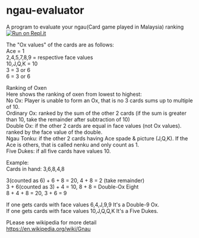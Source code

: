# ngau-evaluator
A program to evaluate your ngau(Card game played in Malaysia) ranking<br>
[![Run on Repl.it](https://repl.it/badge/github/wongcheehong/ngau-evaluator)](https://repl.it/github/wongcheehong/ngau-evaluator)

The "Ox values" of the cards are as follows:<br>
Ace = 1<br>
2,4,5,7,8,9 = respective face values<br>
10,J,Q,K = 10<br>
3 = 3 or 6<br>
6 = 3 or 6<br>

Ranking of Oxen<br>
Here shows the ranking of oxen from lowest to highest:<br>
No Ox: Player is unable to form an Ox, that is no 3 cards sums up to multiple of 10.<br>
Ordinary Ox: ranked by the sum of the other 2 cards (if the sum is greater than 10, take the remainder after subtraction of 10)<br>
Double Ox: if the other 2 cards are equal in face values (not Ox values). ranked by the face value of the double.<br>
Ngau Tonku: if the other 2 cards having Ace spade & picture (J,Q,K). If the Ace is others, that is called nenku and only count as 1.<br>
Five Dukes: if all five cards have values 10.<br>

Example:<br>
Cards in hand: 3,6,8,4,8<br>

3(counted as 6) + 6 + 8 = 20, 4 + 8 = 2 (take remainder)<br>
3 + 6(counted as 3) + 4 = 10, 8 + 8 = Double-Ox Eight<br>
8 + 4 + 8 = 20, 3 + 6 = 9<br>

If one gets cards with face values 6,4,J,9,9 It's a Double-9 Ox.<br>
If one gets cards with face values 10,J,Q,Q,K It's a Five Dukes.<br>

PLease see wikipedia for more detail<br>
https://en.wikipedia.org/wiki/Gnau
